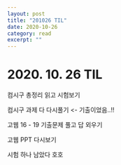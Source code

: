 ```yaml
---
layout: post
title: "201026 TIL" 
date: 2020-10-26
category: read 
excerpt: ""
---
```


# 2020. 10. 26 TIL

컴시구 총정리 읽고 시험보기

컴시구 과제 다 다시풀기 <- 기출이었음..!!

고웹 16 - 19 기출문제 풀고 답 외우기

고웹 PPT 다시보기



시험 하나 남았다 호호